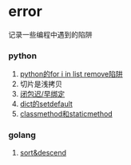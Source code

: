 # error
记录一些编程中遇到的陷阱
### python
1. [python的for i in list remove陷阱](http://blog.csdn.net/silly2016/article/details/72904674)
2. 切片是浅拷贝
3. [闭包迟/早绑定](/python/003-closure_bind.py)
4. [dict的setdefault](/python/004-defaultdict.py)
5. [classmethod和staticmethod](/python/005-methods.py)

### golang
1. [sort&descend](/golang/001-sort.go)